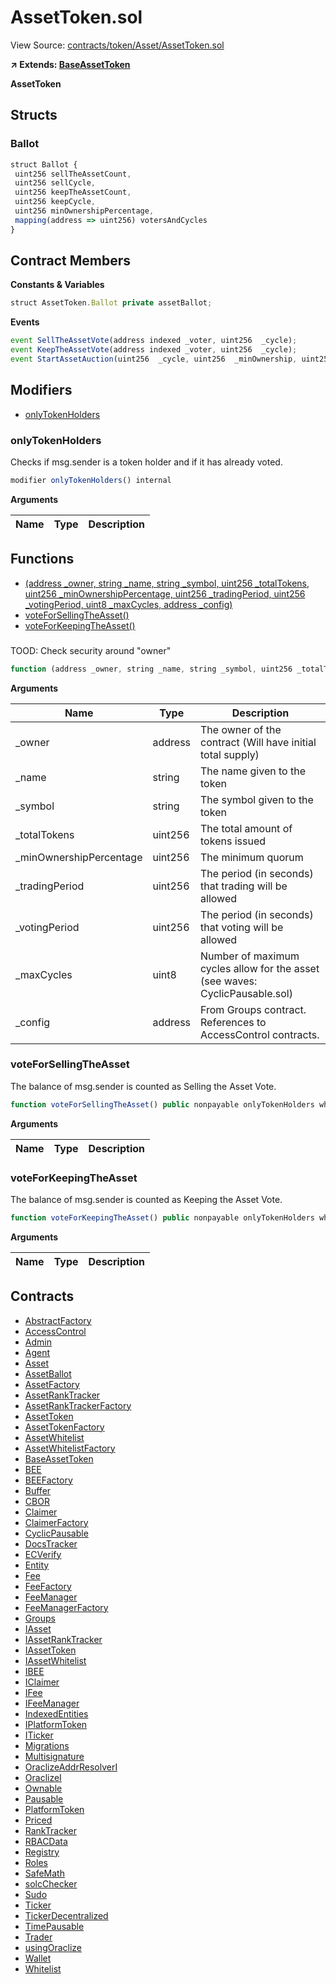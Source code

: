 # AssetToken.sol

View Source: [contracts/token/Asset/AssetToken.sol](../contracts/token/Asset/AssetToken.sol)

**↗ Extends: [BaseAssetToken](BaseAssetToken.md)**

**AssetToken**

## Structs
### Ballot

```js
struct Ballot {
 uint256 sellTheAssetCount,
 uint256 sellCycle,
 uint256 keepTheAssetCount,
 uint256 keepCycle,
 uint256 minOwnershipPercentage,
 mapping(address => uint256) votersAndCycles
}
```

## Contract Members
**Constants & Variables**

```js
struct AssetToken.Ballot private assetBallot;

```

**Events**

```js
event SellTheAssetVote(address indexed _voter, uint256  _cycle);
event KeepTheAssetVote(address indexed _voter, uint256  _cycle);
event StartAssetAuction(uint256  _cycle, uint256  _minOwnership, uint256  _sellCount, uint256  _keepCount);
```

## Modifiers

- [onlyTokenHolders](#onlytokenholders)

### onlyTokenHolders

Checks if msg.sender is a token holder and if it has already voted.

```js
modifier onlyTokenHolders() internal
```

**Arguments**

| Name        | Type           | Description  |
| ------------- |------------- | -----|

## Functions

- [(address _owner, string _name, string _symbol, uint256 _totalTokens, uint256 _minOwnershipPercentage, uint256 _tradingPeriod, uint256 _votingPeriod, uint8 _maxCycles, address _config)](#)
- [voteForSellingTheAsset()](#voteforsellingtheasset)
- [voteForKeepingTheAsset()](#voteforkeepingtheasset)

### 

TOOD: Check security around "owner"

```js
function (address _owner, string _name, string _symbol, uint256 _totalTokens, uint256 _minOwnershipPercentage, uint256 _tradingPeriod, uint256 _votingPeriod, uint8 _maxCycles, address _config) public nonpayable BaseAssetToken 
```

**Arguments**

| Name        | Type           | Description  |
| ------------- |------------- | -----|
| _owner | address | The owner of the contract (Will have initial total supply) | 
| _name | string | The name given to the token | 
| _symbol | string | The symbol given to the token | 
| _totalTokens | uint256 | The total amount of tokens issued | 
| _minOwnershipPercentage | uint256 | The minimum quorum | 
| _tradingPeriod | uint256 | The period (in seconds) that trading will be allowed | 
| _votingPeriod | uint256 | The period (in seconds) that voting will be allowed | 
| _maxCycles | uint8 | Number of maximum cycles allow for the asset (see waves: CyclicPausable.sol) | 
| _config | address | From Groups contract. References to AccessControl contracts. | 

### voteForSellingTheAsset

The balance of msg.sender is counted as Selling the Asset Vote.

```js
function voteForSellingTheAsset() public nonpayable onlyTokenHolders whenNotPaused whileIsInLowerWave isNotLastCycle 
```

**Arguments**

| Name        | Type           | Description  |
| ------------- |------------- | -----|

### voteForKeepingTheAsset

The balance of msg.sender is counted as Keeping the Asset Vote.

```js
function voteForKeepingTheAsset() public nonpayable onlyTokenHolders whenNotPaused whileIsInLowerWave isNotLastCycle 
```

**Arguments**

| Name        | Type           | Description  |
| ------------- |------------- | -----|

## Contracts

* [AbstractFactory](AbstractFactory.md)
* [AccessControl](AccessControl.md)
* [Admin](Admin.md)
* [Agent](Agent.md)
* [Asset](Asset.md)
* [AssetBallot](AssetBallot.md)
* [AssetFactory](AssetFactory.md)
* [AssetRankTracker](AssetRankTracker.md)
* [AssetRankTrackerFactory](AssetRankTrackerFactory.md)
* [AssetToken](AssetToken.md)
* [AssetTokenFactory](AssetTokenFactory.md)
* [AssetWhitelist](AssetWhitelist.md)
* [AssetWhitelistFactory](AssetWhitelistFactory.md)
* [BaseAssetToken](BaseAssetToken.md)
* [BEE](BEE.md)
* [BEEFactory](BEEFactory.md)
* [Buffer](Buffer.md)
* [CBOR](CBOR.md)
* [Claimer](Claimer.md)
* [ClaimerFactory](ClaimerFactory.md)
* [CyclicPausable](CyclicPausable.md)
* [DocsTracker](DocsTracker.md)
* [ECVerify](ECVerify.md)
* [Entity](Entity.md)
* [Fee](Fee.md)
* [FeeFactory](FeeFactory.md)
* [FeeManager](FeeManager.md)
* [FeeManagerFactory](FeeManagerFactory.md)
* [Groups](Groups.md)
* [IAsset](IAsset.md)
* [IAssetRankTracker](IAssetRankTracker.md)
* [IAssetToken](IAssetToken.md)
* [IAssetWhitelist](IAssetWhitelist.md)
* [IBEE](IBEE.md)
* [IClaimer](IClaimer.md)
* [IFee](IFee.md)
* [IFeeManager](IFeeManager.md)
* [IndexedEntities](IndexedEntities.md)
* [IPlatformToken](IPlatformToken.md)
* [ITicker](ITicker.md)
* [Migrations](Migrations.md)
* [Multisignature](Multisignature.md)
* [OraclizeAddrResolverI](OraclizeAddrResolverI.md)
* [OraclizeI](OraclizeI.md)
* [Ownable](Ownable.md)
* [Pausable](Pausable.md)
* [PlatformToken](PlatformToken.md)
* [Priced](Priced.md)
* [RankTracker](RankTracker.md)
* [RBACData](RBACData.md)
* [Registry](Registry.md)
* [Roles](Roles.md)
* [SafeMath](SafeMath.md)
* [solcChecker](solcChecker.md)
* [Sudo](Sudo.md)
* [Ticker](Ticker.md)
* [TickerDecentralized](TickerDecentralized.md)
* [TimePausable](TimePausable.md)
* [Trader](Trader.md)
* [usingOraclize](usingOraclize.md)
* [Wallet](Wallet.md)
* [Whitelist](Whitelist.md)
